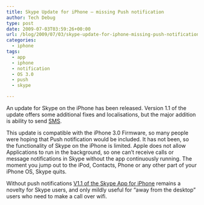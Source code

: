 ```yaml
---
title: Skype Update for iPhone – missing Push notification
author: Tech Debug
type: post
date: 2009-07-03T03:59:26+00:00
url: /blog/2009/07/03/skype-update-for-iphone-missing-push-notification/
categories:
  - iphone
tags:
  - app
  - iphone
  - notification
  - OS 3.0
  - push
  - skype

---
```

An update for Skype on the iPhone has been released. Version 1.1 of the update offers some additional fixes and localisations, but the major addition is ability to send [SMS][1].

This update is compatible with the iPhone 3.0 Firmware, so many people were hoping that Push notification would be included. It has not been, so the functionality of Skype on the iPhone is limited. Apple does not allow Applications to run in the background, so one can&#8217;t receive calls or message notifications in Skype without the app continuously running. The moment you jump out to the iPod, Contacts, Phone or any other part of your iPhone OS, Skype quits.

Without push notifications [V1.1 of the Skype App for iPhone][2] remains a novelty for Skype users, and only mildly useful for &#8220;away from the desktop&#8221; users who need to make a call over wifi.

 [1]: http://en.wikipedia.org/wiki/SMS "SMS - Wikipedia, the free encyclopedia"
 [2]: http://share.skype.com/sites/en/2009/06/skype_1_1_for_iphone_out_now.html "Skype 1.1 for iPhone and iPod touch out now - Skype Blogs"